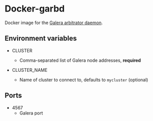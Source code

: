 Docker-garbd
============

Docker image for the [Galera arbitrator daemon](http://www.codership.com/wiki/doku.php?id=galera_arbitrator).

## Environment variables

* CLUSTER
  - Comma-separated list of Galera node addresses, **required**

* CLUSTER_NAME
  - Name of cluster to connect to, defaults to `mycluster` (optional)

## Ports

* 4567
  - Galera port
